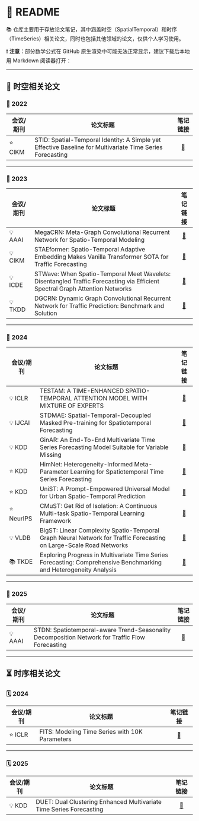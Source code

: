 # 🏰 README

📚 仓库主要用于存放论文笔记，其中涵盖时空（SpatialTemporal）和时序（TimeSeries）相关论文，同时也包括其他领域的论文，仅供个人学习使用。

❗ **注意**：部分数学公式在 GitHub 原生渲染中可能无法正常显示，建议下载后本地用 Markdown 阅读器打开：

---

## 🌌 时空相关论文

### 📅 2022

| 会议/期刊       | 论文标题                                                                                     | 笔记链接 |
|-----------------|---------------------------------------------------------------------------------------------|:--------:|
| ⭐ CIKM        | STID: Spatial-Temporal Identity: A Simple yet Effective Baseline for Multivariate Time Series Forecasting | [📒](Spatial-Temporal/2022_CIKM_STID.md) |

---

### 📅 2023

| 会议/期刊       | 论文标题                                                                                     | 笔记链接 |
|-----------------|---------------------------------------------------------------------------------------------|:--------:|
| 💡 AAAI        | MegaCRN: Meta-Graph Convolutional Recurrent Network for Spatio-Temporal Modeling | [📒](Spatial-Temporal/2023_AAAI_MegaCRN.md) |
| 💡 CIKM        | STAEformer: Spatio-Temporal Adaptive Embedding Makes Vanilla Transformer SOTA for Traffic Forecasting | [📒](Spatial-Temporal/2023_CIKM_STAEformer.md) |
| 💡 ICDE        | STWave: When Spatio-Temporal Meet Wavelets: Disentangled Traffic Forecasting via Efficient Spectral Graph Attention Networks | [📒](Spatial-Temporal/2023_ICDE_STWave.md) |
| 💡 TKDD        | DGCRN: Dynamic Graph Convolutional Recurrent Network for Traffic Prediction: Benchmark and Solution | [📒](Spatial-Temporal/2023_TKDD_DGCRN.md) |

---

### 📅 2024

| 会议/期刊       | 论文标题                                                                                     | 笔记链接 |
|-----------------|---------------------------------------------------------------------------------------------|:--------:|
| 💡 ICLR        | TESTAM: A TIME-ENHANCED SPATIO-TEMPORAL ATTENTION MODEL WITH MIXTURE OF EXPERTS | [📒](Spatial-Temporal/2024_ICLR_TESTAM.md) |
| 💡 IJCAI       | STDMAE: Spatial-Temporal-Decoupled Masked Pre-training for Spatiotemporal Forecasting | [📒](Spatial-Temporal/2024_IJCAI_STDMAE.md) |
| 💡 KDD         | GinAR: An End-To-End Multivariate Time Series Forecasting Model Suitable for Variable Missing | [📒](Spatial-Temporal/2024_KDD_GinAR.md) |
| ⭐ KDD         | HimNet: Heterogeneity-Informed Meta-Parameter Learning for Spatiotemporal Time Series Forecasting | [📒](Spatial-Temporal/2024_KDD_HimNet.md) |
| ⭐ KDD         | UniST: A Prompt-Empowered Universal Model for Urban Spatio-Temporal Prediction | [📒](Spatial-Temporal/2024_KDD_UniST.md) |
| ⭐ NeurIPS     | CMuST: Get Rid of Isolation: A Continuous Multi-task Spatio-Temporal Learning Framework | [📒](Spatial-Temporal/2024_NeurIPS_CMuST.md) |
| 💡 VLDB        | BigST: Linear Complexity Spatio-Temporal Graph Neural Network for Traffic Forecasting on Large-Scale Road Networks | [📒](Spatial-Temporal/2024_VLDB_BigST.md) |
| 📚 TKDE        | Exploring Progress in Multivariate Time Series Forecasting: Comprehensive Benchmarking and Heterogeneity Analysis | [📒](Spatial-Temporal/2024_TKDE_BasicTS.md) |

---

### 📅 2025

| 会议/期刊       | 论文标题                                                                                     | 笔记链接 |
|-----------------|---------------------------------------------------------------------------------------------|:--------:|
| 💡 AAAI        | STDN: Spatiotemporal-aware Trend-Seasonality Decomposition Network for Traffic Flow Forecasting | [📒](Spatial-Temporal/2025_AAAI_STDN.md) |

---

## ⏳ 时序相关论文

### 🗓️ 2024

| 会议/期刊       | 论文标题                                                                                     | 笔记链接 |
|-----------------|---------------------------------------------------------------------------------------------|:--------:|
| ⭐ ICLR        | FITS: Modeling Time Series with 10K Parameters | [📒](Time-Series/2024_ICLR_FITS.md) |

---

### 🗓️ 2025

| 会议/期刊       | 论文标题                                                                                     | 笔记链接 |
|-----------------|---------------------------------------------------------------------------------------------|:--------:|
| 💡 KDD         | DUET: Dual Clustering Enhanced Multivariate Time Series Forecasting | [📒](Time-Series/2025_KDD_DUET.md) |
